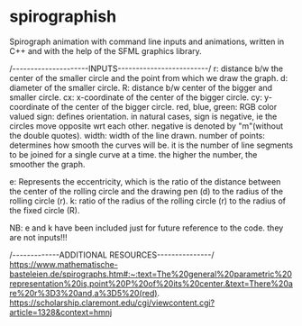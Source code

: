 # spirographish
Spirograph animation with command line inputs and animations, written in C++ and with the help of the SFML graphics library.

/---------------------INPUTS-------------------------/
r: distance b/w the center of the smaller circle and the point from which we draw the graph.
d: diameter of the smaller circle.
R: distance b/w center of the bigger and smaller circle.
cx: x-coordinate of the center of the bigger circle.
cy: y-coordinate of the center of the bigger circle.
red, blue, green: RGB color valued
sign: defines orientation. in natural cases, sign is negative, ie the circles move opposite wrt each other. negative is denoted by "m"(without the double quotes).
width: width of the line drawn.
number of points: determines how smooth the curves will be. it is the number of line segments to be joined for a single curve at a time. the higher the number, the smoother the graph.


e: Represents the eccentricity, which is the ratio of the distance between the center of the rolling circle and the drawing pen (d) to the radius of the rolling circle (r).
k: ratio of the radius of the rolling circle (r) to the radius of the fixed circle (R).

NB: e and k have been included just for future reference to the code. they are not inputs!!!


/-------------ADDITIONAL RESOURCES---------------/
https://www.mathematische-basteleien.de/spirographs.htm#:~:text=The%20general%20parametric%20representation%20is,point%20P%20of%20its%20center.&text=There%20are%20r%3D3%20and,a%3D5%20(red).
https://scholarship.claremont.edu/cgi/viewcontent.cgi?article=1328&context=hmnj
